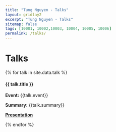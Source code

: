 ```yaml
---
title: "Tung Nguyen - Talks"
layout: gridlay2
excerpt: "Tung Nguyen - Talks"
sitemap: false
tags: [10001, 10002,10003, 10004, 10005, 10006]
permalink: /talks/
---
```


# Talks

{% for talk in site.data.talk %}

<div class="row">
<div class="well">

#### {{ talk.title }} 

**Event:** {{talk.event}}

**Summary:** {{talk.summary}}

<a href="{{ site.url }}{{ site.baseurl }}/assets/presentations/{{ talk.presentation }}"> **Presentation** </a>


</div>
</div>

{% endfor %}
